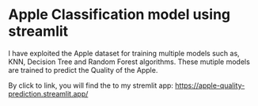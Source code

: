 # Apple Classification model using streamlit
I have exploited the Apple dataset for training multiple models such as, KNN, Decision Tree and Random Forest algorithms.
These mutiple models are trained to predict the Quality of the Apple.

By click to link, you will find the to my stremlit app:
https://apple-quality-prediction.streamlit.app/
